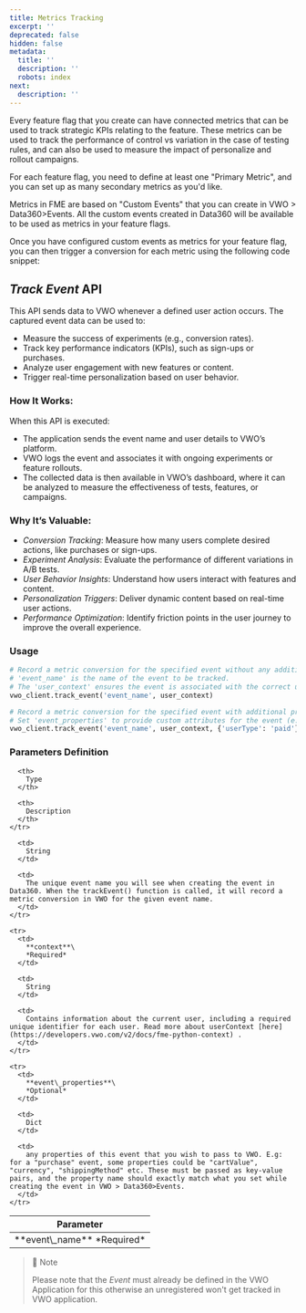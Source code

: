 ```yaml
---
title: Metrics Tracking
excerpt: ''
deprecated: false
hidden: false
metadata:
  title: ''
  description: ''
  robots: index
next:
  description: ''
---
```

Every feature flag that you create can have connected metrics that can be used to track strategic KPIs relating to the feature. These metrics can be used to track the performance of control vs variation in the case of testing rules, and can also be used to measure the impact of personalize and rollout campaigns.

For each feature flag, you need to define at least one "Primary Metric", and you can set up as many secondary metrics as you'd like. 

Metrics in FME are based on "Custom Events" that you can create in VWO > Data360>Events. All the custom events created in Data360 will be available to be used as metrics in your feature flags. 

Once you have configured custom events as metrics for your feature flag, you can then trigger a conversion for each metric using the following code snippet: 

## ***Track Event*** API

This API sends data to VWO whenever a defined user action occurs. The captured event data can be used to:

* Measure the success of experiments (e.g., conversion rates).
* Track key performance indicators (KPIs), such as sign-ups or purchases.
* Analyze user engagement with new features or content.
* Trigger real-time personalization based on user behavior.

### How It Works:

When this API is executed:

* The application sends the event name and user details to VWO’s platform.
* VWO logs the event and associates it with ongoing experiments or feature rollouts.
* The collected data is then available in VWO’s dashboard, where it can be analyzed to measure the effectiveness of tests, features, or campaigns.

### Why It’s Valuable:

* *Conversion Tracking*: Measure how many users complete desired actions, like purchases or sign-ups.
* *Experiment Analysis*: Evaluate the performance of different variations in A/B tests.
* *User Behavior Insights*: Understand how users interact with features and content.
* *Personalization Triggers*: Deliver dynamic content based on real-time user actions.
* *Performance Optimization*: Identify friction points in the user journey to improve the overall experience.

### Usage

```python Python
# Record a metric conversion for the specified event without any additional properties.
# 'event_name' is the name of the event to be tracked.
# The 'user_context' ensures the event is associated with the correct user.
vwo_client.track_event('event_name', user_context)

# Record a metric conversion for the specified event with additional properties.
# Set 'event_properties' to provide custom attributes for the event (e.g., 'userType' to specify the type of user).
vwo_client.track_event('event_name', user_context, {'userType': 'paid'})

```

### Parameters Definition

<Table align={["left","left","left"]}>
  <thead>
    <tr>
      <th>
        Parameter
      </th>

      <th>
        Type
      </th>

      <th>
        Description
      </th>
    </tr>
  </thead>

  <tbody>
    <tr>
      <td>
        **event\_name**
        *Required*
      </td>

      <td>
        String
      </td>

      <td>
        The unique event name you will see when creating the event in Data360. When the trackEvent() function is called, it will record a metric conversion in VWO for the given event name.
      </td>
    </tr>

    <tr>
      <td>
        **context**\
        *Required*
      </td>

      <td>
        String
      </td>

      <td>
        Contains information about the current user, including a required unique identifier for each user. Read more about userContext [here](https://developers.vwo.com/v2/docs/fme-python-context) .
      </td>
    </tr>

    <tr>
      <td>
        **event\_properties**\
        *Optional*
      </td>

      <td>
        Dict
      </td>

      <td>
        any properties of this event that you wish to pass to VWO. E.g: for a "purchase" event, some properties could be "cartValue", "currency", "shippingMethod" etc. These must be passed as key-value pairs, and the property name should exactly match what you set while creating the event in VWO > Data360>Events.
      </td>
    </tr>
  </tbody>
</Table>

> 🚧 Note
>
> Please note that the *Event* must already be defined in the VWO Application for this otherwise an unregistered won't get tracked in VWO application.
